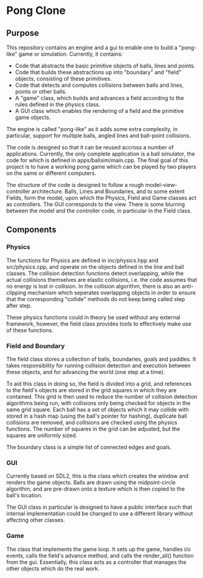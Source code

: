 # Pong Clone

## Purpose

This repository contains an engine and a gui to enable one to build a "pong-like" game or simulation. Currently, it contains:

- Code that abstracts the basic primitive objects of balls, lines and points.
- Code that builds these abstractions up into "boundary" and "field" objects, consisting of these primitives.
- Code that detects and computes collisions between balls and lines, points or other balls.
- A "game" class, which builds and advances a field according to the rules defined in the physics class.
- A GUI class which enables the rendering of a field and the primitive game objects.

The engine is called "pong-like" as it adds some extra complexity, in particular, support for multiple balls, angled lines and ball-point collisions.

The code is designed so that it can be reused accross a number of applications. Currently, the only complete application is a ball simulator, the code for which is defined in apps/ballsim/main.cpp. The final goal of this project is to have a working pong game which can be played by two players on the same or different computers.

The structure of the code is designed to follow a rough model-view-controller architecture. Balls, Lines and Boundaries, and to some extent Fields, form the model, upon which the Physics, Field and Game classes act as controllers. The GUI corresponds to the view. There is some blurring between the model and the controller code, in particular in the Field class.

## Components

### Physics

The functions for Physics are defined in inc/physics.hpp and src/physics.cpp, and operate on the objects defined in the line and ball classes. The collision detection functions detect overlapping, while the actual collisions themselves are elastic collisions, i.e. the code assumes that no energy is lost in collision. In the collision algorithm, there is also an anti-clipping mechanism which seperates overlapping objects in order to ensure that the corresponding "collide" methods do not keep being called step after step.

These physics functions could in theory be used without any external framework, however, the field class provides tools to effectively make use of these functions.

### Field and Boundary

The field class stores a collection of balls, boundaries, goals and paddles. It takes responsibility for running collision detection and execution between these objects, and for advancing the world (one step at a time).

To aid this class in doing so, the field is divided into a grid, and references to the field's objects are stored in the grid squares in which they are contained. This grid is then used to reduce the number of collision detection algorithms being run, with collisions only being checked for objects in the same grid square. Each ball has a set of objects which it may collide with stored in a hash map (using the ball's pointer for hashing), duplicate ball collisions are removed, and collisions are checked using the physics functions. The number of squares in the grid can be adjusted, but the squares are uniformly sized.

The boundary class is a simple list of connected edges and goals.

### GUI

Currently based on SDL2, this is the class which creates the window and renders the game objects. Balls are drawn using the midpoint-circle algorithm, and are pre-drawn onto a texture which is then copied to the ball's location.

The GUI class in particular is designed to have a public interface such that internal implementation could be changed to use a different library without affecting other classes.

### Game

The class that implements the game loop. It sets up the game, handles i/o events, calls the field's advance method, and calls the render\_all() function from the gui. Essentially, this class acts as a controller that manages the other objects which do the real work.
